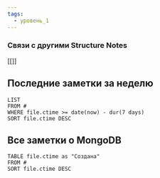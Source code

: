 ```yaml
---
tags:
  - уровень_1
---
```

### Связи с другими Structure Notes

[[]]

## Последние заметки за неделю

```dataview
LIST
FROM #  
WHERE file.ctime >= date(now) - dur(7 days)
SORT file.ctime DESC
```

## Все заметки о MongoDB

```dataview
TABLE file.ctime as "Создана"
FROM # 
SORT file.ctime DESC
```
